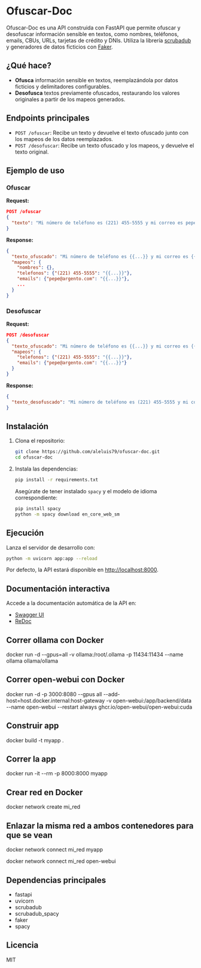# Ofuscar-Doc

Ofuscar-Doc es una API construida con FastAPI que permite ofuscar y desofuscar información sensible en textos, como nombres, teléfonos, emails, CBUs, URLs, tarjetas de crédito y DNIs. Utiliza la librería [scrubadub](https://github.com/LeapBeyond/scrubadub) y generadores de datos ficticios con [Faker](https://faker.readthedocs.io/).

## ¿Qué hace?

- **Ofusca** información sensible en textos, reemplazándola por datos ficticios y delimitadores configurables.
- **Desofusca** textos previamente ofuscados, restaurando los valores originales a partir de los mapeos generados.

## Endpoints principales

- `POST /ofuscar`: Recibe un texto y devuelve el texto ofuscado junto con los mapeos de los datos reemplazados.
- `POST /desofuscar`: Recibe un texto ofuscado y los mapeos, y devuelve el texto original.

## Ejemplo de uso

### Ofuscar

**Request:**
```json
POST /ofuscar
{
  "texto": "Mi número de teléfono es (221) 455-5555 y mi correo es pepe@argento.com"
}
```

**Response:**
```json
{
  "texto_ofuscado": "Mi número de teléfono es {{...}} y mi correo es {{...}}",
  "mapeos": {
    "nombres": {},
    "telefonos": {"(221) 455-5555": "{{...}}"},
    "emails": {"pepe@argento.com": "{{...}}"},
    ...
  }
}
```

### Desofuscar

**Request:**
```json
POST /desofuscar
{
  "texto_ofuscado": "Mi número de teléfono es {{...}} y mi correo es {{...}}",
  "mapeos": {
    "telefonos": {"(221) 455-5555": "{{...}}"},
    "emails": {"pepe@argento.com": "{{...}}"}
  }
}
```

**Response:**
```json
{
  "texto_desofuscado": "Mi número de teléfono es (221) 455-5555 y mi correo es pepe@argento.com"
}
```

## Instalación

1. Clona el repositorio:
   ```bash
   git clone https://github.com/aleluis79/ofuscar-doc.git
   cd ofuscar-doc
   ```

2. Instala las dependencias:
   ```bash
   pip install -r requirements.txt
   ```

   Asegúrate de tener instalado `spacy` y el modelo de idioma correspondiente:
   ```bash
   pip install spacy
   python -m spacy download en_core_web_sm
   ```

## Ejecución

Lanza el servidor de desarrollo con:

```bash
python -m uvicorn app:app --reload
```

Por defecto, la API estará disponible en [http://localhost:8000](http://localhost:8000).

## Documentación interactiva

Accede a la documentación automática de la API en:

- [Swagger UI](http://localhost:8000/docs)
- [ReDoc](http://localhost:8000/redoc)

## Correr ollama con Docker
docker run -d --gpus=all -v ollama:/root/.ollama -p 11434:11434 --name ollama ollama/ollama

## Correr open-webui con Docker
docker run -d -p 3000:8080 --gpus all --add-host=host.docker.internal:host-gateway -v open-webui:/app/backend/data --name open-webui --restart always ghcr.io/open-webui/open-webui:cuda

## Construir app 
docker build -t myapp .

## Correr la app
docker run -it --rm -p 8000:8000 myapp

## Crear red en Docker
docker network create mi_red

## Enlazar la misma red a ambos contenedores para que se vean
docker network connect mi_red myapp

docker network connect mi_red open-webui

## Dependencias principales

- fastapi
- uvicorn
- scrubadub
- scrubadub_spacy
- faker
- spacy

## Licencia

MIT
